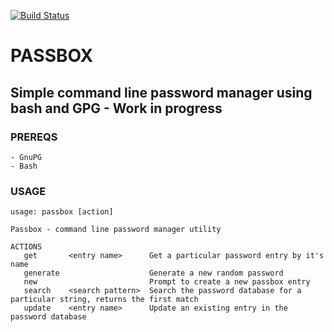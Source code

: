 [![Build Status](https://travis-ci.org/RobBollons/passbox.svg)](https://travis-ci.org/RobBollons/passbox)

# PASSBOX
## Simple command line password manager using bash and GPG - Work in progress

### PREREQS
    - GnuPG
    - Bash
### USAGE
````
usage: passbox [action]

Passbox - command line password manager utility

ACTIONS
   get       <entry name>      Get a particular password entry by it's name
   generate                    Generate a new random password
   new                         Prompt to create a new passbox entry
   search    <search pattern>  Search the password database for a particular string, returns the first match
   update    <entry name>      Update an existing entry in the password database
````
